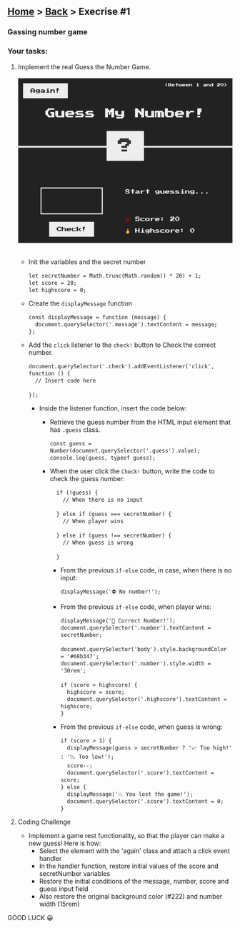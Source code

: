 ## [Home](../../../README.md) > [Back](../lesson.md) > Execrise #1

### Gassing number game

### Your tasks:

1. Implement the real Guess the Number Game.
   <br/><br/><img src="img.png" width="512"/><br/><br/>

   - Init the variables and the secret number
     ```
     let secretNumber = Math.trunc(Math.random() * 20) + 1;
     let score = 20;
     let highscore = 0;
     ```
   - Create the `displayMessage` function

     ```
     const displayMessage = function (message) {
       document.querySelector('.message').textContent = message;
     };
     ```

   - Add the `click` listener to the `check!` button to Check the correct number.

     ```
     document.querySelector('.check').addEventListener('click', function () {
       // Insert code here

     });
     ```

     - Inside the listener function, insert the code below:

       - Retrieve the guess number from the HTML input element that has `.guess` class.
         ```
         const guess = Number(document.querySelector('.guess').value);
         console.log(guess, typeof guess);
         ```
       - When the user click the `Check!` button, write the code to check the guess number:

         ```
           if (!guess) {
             // When there is no input

           } else if (guess === secretNumber) {
             // When player wins

           } else if (guess !== secretNumber) {
             // When guess is wrong

           }
         ```

         - From the previous `if-else` code, in case, when there is no input:

           ```
           displayMessage('⛔️ No number!');
           ```

         - From the previous `if-else` code, when player wins:

           ```
           displayMessage('🎉 Correct Number!');
           document.querySelector('.number').textContent = secretNumber;

           document.querySelector('body').style.backgroundColor = '#60b347';
           document.querySelector('.number').style.width = '30rem';

           if (score > highscore) {
             highscore = score;
             document.querySelector('.highscore').textContent = highscore;
           }
           ```

         - From the previous `if-else` code, when guess is wrong:
           ```
           if (score > 1) {
             displayMessage(guess > secretNumber ? '📈 Too high!' : '📉 Too low!');
             score--;
             document.querySelector('.score').textContent = score;
           } else {
             displayMessage('💥 You lost the game!');
             document.querySelector('.score').textContent = 0;
           }
           ```

2. Coding Challenge
   - Implement a game rest functionality, so that the player can make a new guess! Here is how:
     - Select the element with the 'again' class and attach a click event handler
     - In the handler function, restore initial values of the score and secretNumber variables
     - Restore the initial conditions of the message, number, score and guess input field
     - Also restore the original background color (#222) and number width (15rem)

GOOD LUCK 😀
